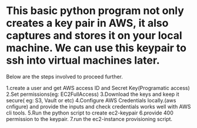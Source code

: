 # This basic python program not only creates a key pair in AWS, it also captures and stores it on your local machine. We can use this keypair to ssh into virtual machines later.

Below are the steps involved to proceed further.

1.create a user and get AWS access ID and Secret Key(Programatic access)
2.Set permissions(eg: EC2FullAccess) 
3.Download the keys and keep it secure( eg: S3, Vault or etc)
4.Configure AWS Credentials locally.(aws cnfigure) and provide the inputs and check credentials works well with AWS cli tools. 
5.Run the python script to create ec2-keypair 
6.provide 400 permission to the keypair. 7.run the ec2-instance provisioning script.
